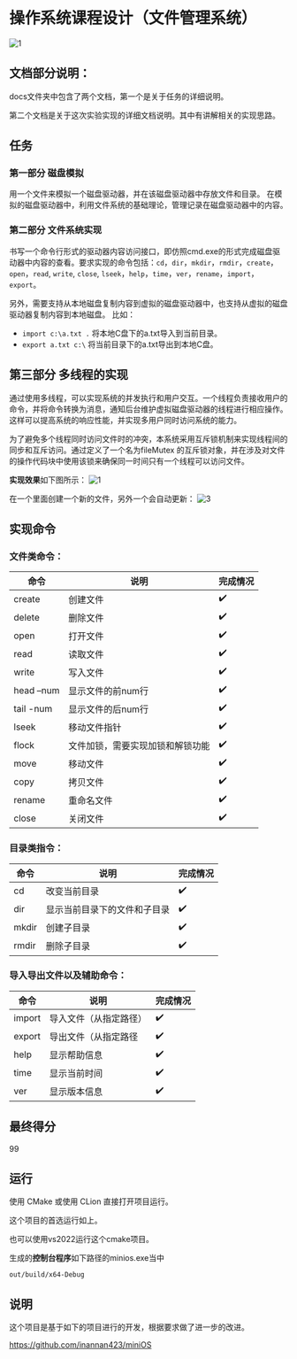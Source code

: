 # 操作系统课程设计（文件管理系统）

![1](https://github.com/user-attachments/assets/17e86020-4207-4b5d-a114-7e469c32cf3a)


## 文档部分说明：

docs文件夹中包含了两个文档，第一个是关于任务的详细说明。

第二个文档是关于这次实验实现的详细文档说明。其中有讲解相关的实现思路。

## 任务

### 第一部分 磁盘模拟

用一个文件来模拟一个磁盘驱动器，并在该磁盘驱动器中存放文件和目录。
在模拟的磁盘驱动器中，利用文件系统的基础理论，管理记录在磁盘驱动器中的内容。

### 第二部分 文件系统实现

书写一个命令行形式的驱动器内容访问接口，即仿照cmd.exe的形式完成磁盘驱动器中内容的查看。要求实现的命令包括：`cd`，`dir`，`mkdir`，`rmdir`，`create`，`open`，`read`, `write`, `close`, `lseek`，`help`，`time`，`ver`，`rename`，`import`，`export`。

另外，需要支持从本地磁盘复制内容到虚拟的磁盘驱动器中，也支持从虚拟的磁盘驱动器复制内容到本地磁盘。
比如：

- `import c:\a.txt .`  将本地C盘下的a.txt导入到当前目录。
- `export a.txt c:\`   将当前目录下的a.txt导出到本地C盘。

## 第三部分 多线程的实现

​	通过使用多线程，可以实现系统的并发执行和用户交互。一个线程负责接收用户的命令，并将命令转换为消息，通知后台维护虚拟磁盘驱动器的线程进行相应操作。这样可以提高系统的响应性能，并实现多用户同时访问系统的能力。

​	为了避免多个线程同时访问文件时的冲突，本系统采用互斥锁机制来实现线程间的同步和互斥访问。通过定义了一个名为fileMutex 的互斥锁对象，并在涉及对文件的操作代码块中使用该锁来确保同一时间只有一个线程可以访问文件。

**实现效果**如下图所示：
![1](https://github.com/user-attachments/assets/467a44b0-96ec-450a-8d5e-1fe29f9f0a6b)



在一个里面创建一个新的文件，另外一个会自动更新：
![3](https://github.com/user-attachments/assets/984af6d9-27b2-46e7-919d-fe9535423256)



## 实现命令

### 文件类命令：

| 命令      | 说明                             | 完成情况 |
| --------- | -------------------------------- | -------- |
| create    | 创建文件                         | ✔️        |
| delete    | 删除文件                         | ✔️        |
| open      | 打开文件                         | ✔️        |
| read      | 读取文件                         | ✔️        |
| write     | 写入文件                         | ✔️        |
| head –num | 显示文件的前num行                | ✔️        |
| tail -num | 显示文件的后num行                | ✔️        |
| lseek     | 移动文件指针                     | ✔️        |
| flock     | 文件加锁，需要实现加锁和解锁功能 | ✔️        |
| move      | 移动文件                         | ✔️        |
| copy      | 拷贝文件                         | ✔️        |
| rename    | 重命名文件                       | ✔️        |
| close     | 关闭文件                         | ✔️        |

### 目录类指令：

| 命令  | 说明                         | 完成情况 |
| ----- | ---------------------------- | -------- |
| cd    | 改变当前目录                 | ✔️        |
| dir   | 显示当前目录下的文件和子目录 | ✔️        |
| mkdir | 创建子目录                   | ✔️        |
| rmdir | 删除子目录                   | ✔️        |

### 导入导出文件以及辅助命令：

| 命令   | 说明                   | 完成情况 |
| ------ | ---------------------- | -------- |
| import | 导入文件（从指定路径） | ✔️        |
| export | 导出文件（从指定路径   | ✔️        |
| help   | 显示帮助信息           | ✔️        |
| time   | 显示当前时间           | ✔️        |
| ver    | 显示版本信息           | ✔️        |

## 最终得分

99

## 运行

使用 CMake 或使用 CLion 直接打开项目运行。

这个项目的首选运行如上。

也可以使用vs2022运行这个cmake项目。

生成的**控制台程序**如下路径的minios.exe当中

```
out/build/x64-Debug
```

## 说明

这个项目是基于如下的项目进行的开发，根据要求做了进一步的改进。

https://github.com/inannan423/miniOS

